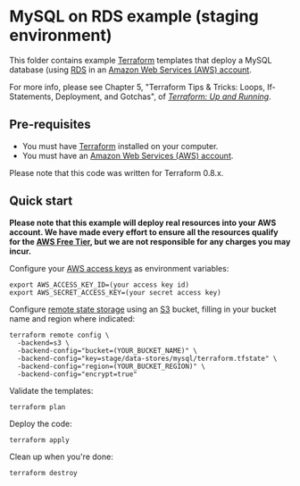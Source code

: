 # MySQL on RDS example (staging environment)

This folder contains example [Terraform](https://www.terraform.io/) templates that deploy a MySQL database  (using 
[RDS](https://aws.amazon.com/rds/) in an [Amazon Web Services (AWS) account](http://aws.amazon.com/). 

For more info, please see Chapter 5, "Terraform Tips & Tricks: Loops, If-Statements, Deployment, and Gotchas", of 
*[Terraform: Up and Running](http://www.terraformupandrunning.com)*.

## Pre-requisites

* You must have [Terraform](https://www.terraform.io/) installed on your computer. 
* You must have an [Amazon Web Services (AWS) account](http://aws.amazon.com/).

Please note that this code was written for Terraform 0.8.x.

## Quick start

**Please note that this example will deploy real resources into your AWS account. We have made every effort to ensure 
all the resources qualify for the [AWS Free Tier](https://aws.amazon.com/free/), but we are not responsible for any
charges you may incur.** 

Configure your [AWS access 
keys](http://docs.aws.amazon.com/general/latest/gr/aws-sec-cred-types.html#access-keys-and-secret-access-keys) as 
environment variables:

```
export AWS_ACCESS_KEY_ID=(your access key id)
export AWS_SECRET_ACCESS_KEY=(your secret access key)
```

Configure [remote state storage](https://www.terraform.io/docs/state/remote/) using an [S3](https://aws.amazon.com/s3/) 
bucket, filling in your bucket name and region where indicated:

```
terraform remote config \
  -backend=s3 \
  -backend-config="bucket=(YOUR_BUCKET_NAME)" \
  -backend-config="key=stage/data-stores/mysql/terraform.tfstate" \
  -backend-config="region=(YOUR_BUCKET_REGION)" \
  -backend-config="encrypt=true"
```

Validate the templates:

```
terraform plan
```

Deploy the code:

```
terraform apply
```

Clean up when you're done:

```
terraform destroy
```